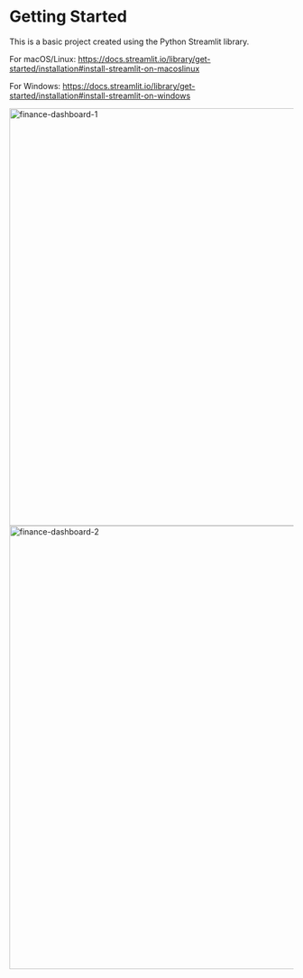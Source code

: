 # Getting Started

This is a basic project created using the Python Streamlit library.  

For macOS/Linux:
https://docs.streamlit.io/library/get-started/installation#install-streamlit-on-macoslinux

For Windows:
https://docs.streamlit.io/library/get-started/installation#install-streamlit-on-windows


<img width="741" alt="finance-dashboard-1" src="https://github.com/dng394/finance-dashboard/assets/139503541/091dbd3b-64d9-487f-a630-402b08703b83">

<img width="787" alt="finance-dashboard-2" src="https://github.com/dng394/finance-dashboard/assets/139503541/ad18dbaa-08ea-4ffa-8de2-06205e64d1cc">



